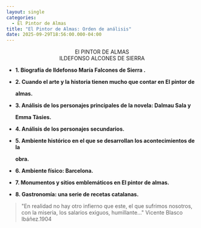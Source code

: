 ```yaml
---
layout: single
categories:
  - El Pintor de Almas
title: "El Pintor de Almas: Orden de análisis"
date: 2025-09-29T18:56:00.000-04:00
---
```

<center>El PINTOR DE ALMAS</center> 
<center>ILDEFONSO ALCONES DE SIERRA</center>
 




* **1. Biografía de Ildefonso María Falcones de Sierra .**
* **2. Cuando el arte y la historia tienen mucho que contar en El pintor de**

  **almas.**
* **3. Análisis de los personajes principales de la novela: Dalmau Sala y**

  **Emma Tàsies.**
* **4. Análisis de los personajes secundarios.**
* **5. Ambiente histórico en el que se desarrollan los acontecimientos de la**

  **obra.**
* **6. Ambiente físico: Barcelona.**
* **7. Monumentos y sitios emblemáticos en El pintor de almas.**
* **8. Gastronomía: una serie de recetas catalanas.**

> "En realidad no hay otro infierno que este, el que sufrimos nosotros, con la miseria, los salarios exiguos, humillante..."   Vicente Blasco Ibáñez.1904
